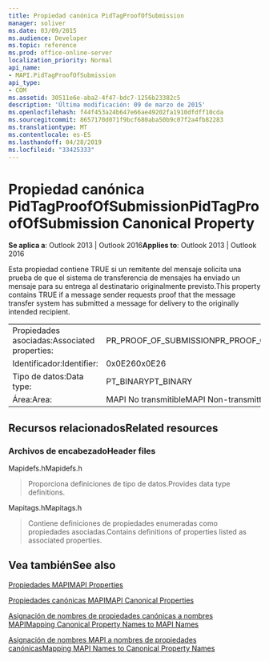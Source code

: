 ```yaml
---
title: Propiedad canónica PidTagProofOfSubmission
manager: soliver
ms.date: 03/09/2015
ms.audience: Developer
ms.topic: reference
ms.prod: office-online-server
localization_priority: Normal
api_name:
- MAPI.PidTagProofOfSubmission
api_type:
- COM
ms.assetid: 30511e6e-aba2-4f47-bdc7-1256b23382c5
description: 'Última modificación: 09 de marzo de 2015'
ms.openlocfilehash: f44f453a24b647e66ae49202fa1910dfdff10cda
ms.sourcegitcommit: 8657170d071f9bcf680aba50b9c07f2a4fb82283
ms.translationtype: MT
ms.contentlocale: es-ES
ms.lasthandoff: 04/28/2019
ms.locfileid: "33425333"
---
```

# <a name="pidtagproofofsubmission-canonical-property"></a><span data-ttu-id="fa7bb-103">Propiedad canónica PidTagProofOfSubmission</span><span class="sxs-lookup"><span data-stu-id="fa7bb-103">PidTagProofOfSubmission Canonical Property</span></span>

  
  
<span data-ttu-id="fa7bb-104">**Se aplica a**: Outlook 2013 | Outlook 2016</span><span class="sxs-lookup"><span data-stu-id="fa7bb-104">**Applies to**: Outlook 2013 | Outlook 2016</span></span> 
  
<span data-ttu-id="fa7bb-105">Esta propiedad contiene TRUE si un remitente del mensaje solicita una prueba de que el sistema de transferencia de mensajes ha enviado un mensaje para su entrega al destinatario originalmente previsto.</span><span class="sxs-lookup"><span data-stu-id="fa7bb-105">This property contains TRUE if a message sender requests proof that the message transfer system has submitted a message for delivery to the originally intended recipient.</span></span>
  
|||
|:-----|:-----|
|<span data-ttu-id="fa7bb-106">Propiedades asociadas:</span><span class="sxs-lookup"><span data-stu-id="fa7bb-106">Associated properties:</span></span>  <br/> |<span data-ttu-id="fa7bb-107">PR_PROOF_OF_SUBMISSION</span><span class="sxs-lookup"><span data-stu-id="fa7bb-107">PR_PROOF_OF_SUBMISSION</span></span>  <br/> |
|<span data-ttu-id="fa7bb-108">Identificador:</span><span class="sxs-lookup"><span data-stu-id="fa7bb-108">Identifier:</span></span>  <br/> |<span data-ttu-id="fa7bb-109">0x0E26</span><span class="sxs-lookup"><span data-stu-id="fa7bb-109">0x0E26</span></span>  <br/> |
|<span data-ttu-id="fa7bb-110">Tipo de datos:</span><span class="sxs-lookup"><span data-stu-id="fa7bb-110">Data type:</span></span>  <br/> |<span data-ttu-id="fa7bb-111">PT_BINARY</span><span class="sxs-lookup"><span data-stu-id="fa7bb-111">PT_BINARY</span></span>  <br/> |
|<span data-ttu-id="fa7bb-112">Área:</span><span class="sxs-lookup"><span data-stu-id="fa7bb-112">Area:</span></span>  <br/> |<span data-ttu-id="fa7bb-113">MAPI No transmitible</span><span class="sxs-lookup"><span data-stu-id="fa7bb-113">MAPI Non-transmittable</span></span>  <br/> |
   
## <a name="related-resources"></a><span data-ttu-id="fa7bb-114">Recursos relacionados</span><span class="sxs-lookup"><span data-stu-id="fa7bb-114">Related resources</span></span>

### <a name="header-files"></a><span data-ttu-id="fa7bb-115">Archivos de encabezado</span><span class="sxs-lookup"><span data-stu-id="fa7bb-115">Header files</span></span>

<span data-ttu-id="fa7bb-116">Mapidefs.h</span><span class="sxs-lookup"><span data-stu-id="fa7bb-116">Mapidefs.h</span></span>
  
> <span data-ttu-id="fa7bb-117">Proporciona definiciones de tipo de datos.</span><span class="sxs-lookup"><span data-stu-id="fa7bb-117">Provides data type definitions.</span></span>
    
<span data-ttu-id="fa7bb-118">Mapitags.h</span><span class="sxs-lookup"><span data-stu-id="fa7bb-118">Mapitags.h</span></span>
  
> <span data-ttu-id="fa7bb-119">Contiene definiciones de propiedades enumeradas como propiedades asociadas.</span><span class="sxs-lookup"><span data-stu-id="fa7bb-119">Contains definitions of properties listed as associated properties.</span></span>
    
## <a name="see-also"></a><span data-ttu-id="fa7bb-120">Vea también</span><span class="sxs-lookup"><span data-stu-id="fa7bb-120">See also</span></span>



[<span data-ttu-id="fa7bb-121">Propiedades MAPI</span><span class="sxs-lookup"><span data-stu-id="fa7bb-121">MAPI Properties</span></span>](mapi-properties.md)
  
[<span data-ttu-id="fa7bb-122">Propiedades canónicas MAPI</span><span class="sxs-lookup"><span data-stu-id="fa7bb-122">MAPI Canonical Properties</span></span>](mapi-canonical-properties.md)
  
[<span data-ttu-id="fa7bb-123">Asignación de nombres de propiedades canónicas a nombres MAPI</span><span class="sxs-lookup"><span data-stu-id="fa7bb-123">Mapping Canonical Property Names to MAPI Names</span></span>](mapping-canonical-property-names-to-mapi-names.md)
  
[<span data-ttu-id="fa7bb-124">Asignación de nombres MAPI a nombres de propiedades canónicas</span><span class="sxs-lookup"><span data-stu-id="fa7bb-124">Mapping MAPI Names to Canonical Property Names</span></span>](mapping-mapi-names-to-canonical-property-names.md)

